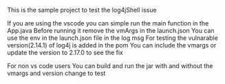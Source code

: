 This is the sample project to test the log4jShell issue

If you are using the vscode you can simple run the main function in the App.java
Before running it remove the vmArgs in the launch.json
You can use the env in the launch.json file in the log msg
For testing the vulnarable version(2.14.1) of log4j is added in the pom
You can include the vmargs or update the version to 2.17.0 to see the fix

For non vs code users
You can build and run the jar with and without the vmargs and version change to test